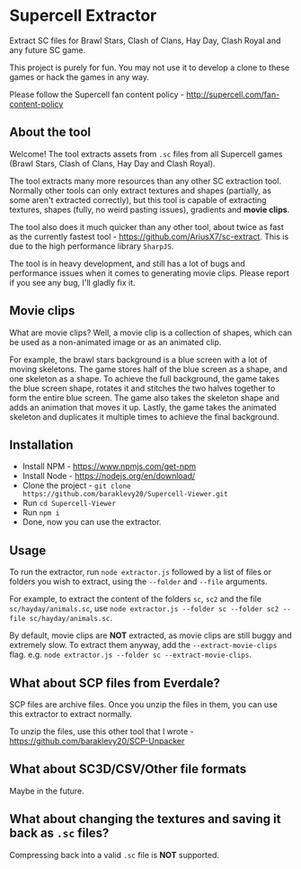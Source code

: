# Supercell Extractor
Extract SC files for Brawl Stars, Clash of Clans, Hay Day, Clash Royal and any future SC game.

This project is purely for fun. You may not use it to develop a clone to these games or hack the games in any way.

Please follow the Supercell fan content policy - http://supercell.com/fan-content-policy

## About the tool
Welcome! The tool extracts assets from `.sc` files from all Supercell games (Brawl Stars, Clash of Clans, Hay Day and Clash Royal).

The tool extracts many more resources than any other SC extraction tool. Normally other tools can only extract textures and shapes (partially, as some aren't extracted correctly), but this tool is capable of extracting textures, shapes (fully, no weird pasting issues), gradients and **movie clips**.

The tool also does it much quicker than any other tool, about twice as fast as the currently fastest tool - https://github.com/AriusX7/sc-extract. This is due to the high performance library `SharpJS`.

The tool is in heavy development, and still has a lot of bugs and performance issues when it comes to generating movie clips. Please report if you see any bug, I'll gladly fix it.

## Movie clips
What are movie clips? Well, a movie clip is a collection of shapes, which can be used as a non-animated image or as an animated clip.

For example, the brawl stars background is a blue screen with a lot of moving skeletons. The game stores half of the blue screen as a shape, and one skeleton as a shape. To achieve the full background, the game takes the blue screen shape, rotates it and stitches the two halves together to form the entire blue screen. The game also takes the skeleton shape and adds an animation that moves it up. Lastly, the game takes the animated skeleton and duplicates it multiple times to achieve the final background.

## Installation
* Install NPM - https://www.npmjs.com/get-npm
* Install Node - https://nodejs.org/en/download/
* Clone the project - `git clone https://github.com/baraklevy20/Supercell-Viewer.git`
* Run `cd Supercell-Viewer`
* Run `npm i`
* Done, now you can use the extractor.

## Usage
To run the extractor, run `node extractor.js` followed by a list of files or folders you wish to extract, using the `--folder` and `--file` arguments.

For example, to extract the content of the folders `sc`, `sc2` and the file `sc/hayday/animals.sc`, use `node extractor.js --folder sc --folder sc2 --file sc/hayday/animals.sc`.

By default, movie clips are **NOT** extracted, as movie clips are still buggy and extremely slow. To extract them anyway,
add the `--extract-movie-clips` flag. e.g. `node extractor.js --folder sc --extract-movie-clips`.

## What about SCP files from Everdale?
SCP files are archive files. Once you unzip the files in them, you can use this extractor to extract normally.

To unzip the files, use this other tool that I wrote - https://github.com/baraklevy20/SCP-Unpacker

## What about SC3D/CSV/Other file formats
Maybe in the future.

## What about changing the textures and saving it back as `.sc` files?
Compressing back into a valid `.sc` file is **NOT** supported.
